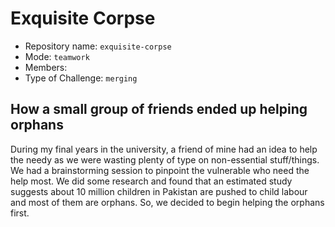 # Exquisite Corpse

* Repository name: `exquisite-corpse`
* Mode: `teamwork`
* Members:  
* Type of Challenge: `merging`

## How a small group of friends ended up helping orphans

During my final years in the university, a friend of mine had an idea to help the needy as we were wasting plenty of type on non-essential stuff/things. We had a brainstorming session to pinpoint the vulnerable who need the help most. We did some research and found that an estimated study suggests about 10 million children in Pakistan are pushed to child labour and most of them are orphans. So, we decided to begin helping the orphans first.
